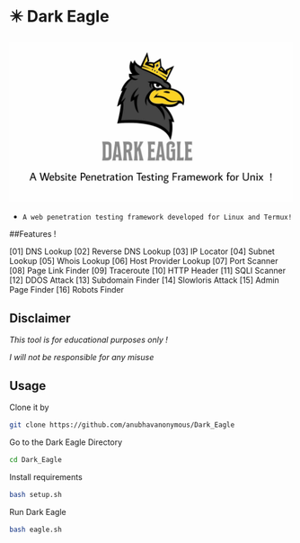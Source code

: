 # ✴️ Dark Eagle
<img src="logo.jpg"><br>
* `A web penetration testing framework developed for Linux and Termux!`

##Features !

 [01] DNS Lookup
 [02] Reverse DNS Lookup
 [03] IP Locator
 [04] Subnet Lookup
 [05] Whois Lookup
 [06] Host Provider Lookup
 [07] Port Scanner
 [08] Page Link Finder
 [09] Traceroute
 [10] HTTP Header
 [11] SQLI Scanner
 [12] DDOS Attack
 [13] Subdomain Finder
 [14] Slowloris Attack
 [15] Admin Page Finder
 [16] Robots Finder

## Disclaimer
*This tool is for educational purposes only !*

*I will not be responsible for any misuse*

## Usage
Clone it by
```bash
git clone https://github.com/anubhavanonymous/Dark_Eagle
```
Go to the Dark Eagle Directory
```bash
cd Dark_Eagle
```
Install requirements 
```bash
bash setup.sh
```
Run Dark Eagle 
```bash
bash eagle.sh
```
